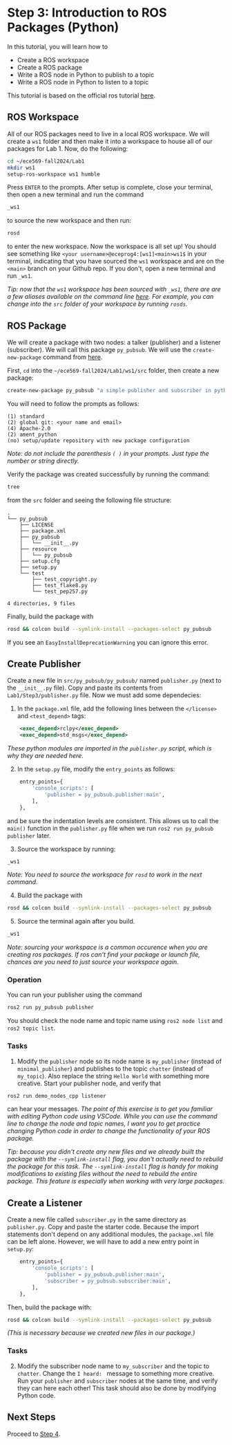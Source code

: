 # Step 3: Introduction to ROS Packages (Python)
In this tutorial, you will learn how to
* Create a ROS workspace
* Create a ROS package
* Write a ROS node in Python to publish to a topic
* Write a ROS node in Python to listen to a topic

This tutorial is based on the official ros tutorial [here](https://docs.ros.org/en/humble/Tutorials/Beginner-Client-Libraries/Writing-A-Simple-Py-Publisher-And-Subscriber.html).

## ROS Workspace
All of our ROS packages need to live in a local ROS workspace. We will create a `ws1` folder and then make it into a workspace to house all of our packages for Lab 1. Now, do the following:
```bash
cd ~/ece569-fall2024/Lab1
mkdir ws1
setup-ros-workspace ws1 humble
```
Press `ENTER` to the prompts. After setup is complete, close your terminal, then open a new terminal and run the command
```bash
_ws1
```
to source the new workspace and then run:
```bash
rosd
```
to enter the new workspace. Now the workspace is all set up! You should see something like `<your username>@eceprog4:[ws1]<main>ws1$` in your terminal, indicating that you have sourced the `ws1` workspace and are on the `<main>` branch on your Github repo. If you don't, open a new terminal and run `_ws1`.

*Tip: now that the `ws1` workspace has been sourced with `_ws1`, there are are a few aliases available on the command line [here](https://rtw.stoglrobotics.de/master/use-cases/ros_workspaces/aliases.html). For example, you can change into the `src` folder of your workspace by running `rosds`.*

## ROS Package
We will create a package with two nodes: a talker (publisher) and a listener (subscriber). We will call this package `py_pubsub`. We will use the `create-new-package` command from [here](https://rtw.stoglrobotics.de/master/tutorials/quick-start.html).

First, `cd` into the `~/ece569-fall2024/Lab1/ws1/src` folder, then create a new package:
```bash
create-new-package py_pubsub "a simple publisher and subscriber in python"
```
You will need to follow the prompts as follows:

```
(1) standard
(2) global git: <your name and email>
(4) Apache-2.0
(2) ament_python
(no) setup/update repository with new package configuration
```
_Note: do not include the parenthesis `( )` in your prompts. Just type the number or string directly._

Verify the package was created successfully by running the command:
```bash
tree
```
from the `src` folder and seeing the following file structure:
```
.
└── py_pubsub
    ├── LICENSE
    ├── package.xml
    ├── py_pubsub
    │   └── __init__.py
    ├── resource
    │   └── py_pubsub
    ├── setup.cfg
    ├── setup.py
    └── test
        ├── test_copyright.py
        ├── test_flake8.py
        └── test_pep257.py

4 directories, 9 files
```
Finally, build the package with
```bash
rosd && colcon build --symlink-install --packages-select py_pubsub
```
If you see an `EasyInstallDeprecationWarning` you can ignore this error.

## Create Publisher
Create a new file in `src/py_pubsub/py_pubsub/` named `publisher.py` (next to the `__init__.py` file). Copy and paste its contents from `Lab1/Step3/publisher.py` file. Now we must add some dependecies:

1) In the `package.xml` file, add the following lines between the `</license>` and `<test_depend>` tags:
```xml
    <exec_depend>rclpy</exec_depend>
    <exec_depend>std_msgs</exec_depend>
```
*These python modules are imported in the `publisher.py` script, which is why they are needed here.*

2) In the `setup.py` file, modify the `entry_points` as follows:
```python
    entry_points={
        'console_scripts': [
            'publisher = py_pubsub.publisher:main',
        ],
    },
```
and be sure the indentation levels are consistent. This allows us to call the `main()` function in the `publisher.py` file when we run `ros2 run py_pubsub publisher` later.

3) Source the workspace by running: 
```bash
_ws1
```
_Note: You need to source the workspace for `rosd` to work in the next command._

4) Build the package with
```bash
rosd && colcon build --symlink-install --packages-select py_pubsub
```

5) Source the terminal again after you build.
```bash
_ws1
```
_Note: sourcing your workspace is a common occurence when you are creating ros packages. If ros can't find your package or launch file, chances are you need to just source your workspace again._


### Operation
You can run your publisher using the command
```bash
ros2 run py_pubsub publisher
```
You should check the node name and topic name using `ros2 node list` and `ros2 topic list`.

### Tasks
1) Modify the `publisher` node so its node name is `my_publisher` (instead of `minimal_publisher`) and publishes to the topic `chatter` (instead of `my_topic`). Also replace the string `Hello World` with something more creative. Start your publisher node, and verify that 
```bash
ros2 run demo_nodes_cpp listener
```
can hear your messages. 
_The point of this exercise is to get you familiar with editing Python code using VSCode. While you can use the command line to change the node and topic names, I want you to get practice changing Python code in order to change the functionality of your ROS package._

*Tip: because you didn't create any new files and we already built the package with the `--symlink-install` flag, you don't actually need to rebuild the package for this task. The `--symlink-install` flag is handy for making modifications to existing files without the need to rebuild the entire package. This feature is especially when working with very large packages.*

## Create a Listener
Create a new file called `subscriber.py` in the same directory as `publisher.py`. Copy and paste the starter code. Because the import statements don't depend on any additional modules, the `package.xml` file can be left alone. However, we will have to add a new entry point in `setup.py`:
```python
    entry_points={
        'console_scripts': [
            'publisher = py_pubsub.publisher:main',
            'subscriber = py_pubsub.subscriber:main',
        ],
    },
```
Then, build the package with:
```bash
rosd && colcon build --symlink-install --packages-select py_pubsub
```
*(This is necessary because we created new files in our package.)*

### Tasks
2) Modify the subscriber node name to `my_subscriber` and the topic to `chatter`. Change the `I heard: ` message to something more creative. Run your `publisher` and `subscriber` nodes at the same time, and verify they can here each other! This task should also be done by modifying Python code.

## Next Steps
Proceed to [Step 4](/Step4).
